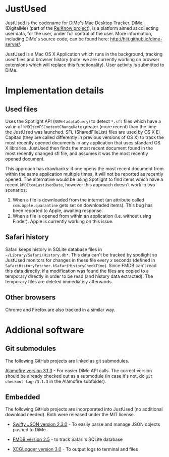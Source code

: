 # JustUsed

JustUsed is the codename for DiMe's Mac Desktop Tracker. DiMe (DigitalMe) (part of the [Re:Know project](http://www.reknow.fi)), is a platform aimed at collecting user data, for the user, under full control of the user. More information, including DiMe's source code, can be found here: http://hiit.github.io/dime-server/.

JustUsed is a Mac OS X Application which runs in the background, tracking used files and browser history (note: we are currently working on browser extensions which will replace this functionality). User activity is submitted to DiMe.

# Implementation details

## Used files

Uses the Spotlight API (`NSMetadataQuery`) to detect `*.sfl` files which have a value of `kMDItemFSContentChangeDate` greater (more recent) than the time the JustUsed was launched. SFL (SharedFileList) files are used by OS X El Capitan (they are called differently in previous versions of OS X) to track the most recently opened documents in any application that uses standard OS X libraries. JustUsed then finds the most recent document found in the most recently changed sfl file, and assumes it was the most recently opened document.

This approach has drawbacks: if one opens the most recent document from within the same application multiple times, it will not be reported as recently opened. The alternative would be using Spotlight to find items which have a recent `kMDItemLastUsedDate`, however this approach doesn't work in two scenarios:

1. When a file is downloaded from the internet (an attribute called `com.apple.quarantine` gets set on downloaded items). This bug has been reported to Apple, awaiting response.
2. When a file is opened from within an application (i.e. without using Finder). Apple is currently working on this issue.

## Safari history

Safari keeps history in SQLite database files in ```~/Library/Safari/History.db*```. This data can't be tracked by spotlight so JustUsed monitors for changes in these file every *x* seconds (defined in ```SafariHistoryFetcher.kSafariHistoryCheckTime```). Since FMDB can't read this data directly, if a modification was found the files are copied to a temporary directly in order to be read (and history data extracted). The temporary files are deleted immediately afterwards.

## Other browsers

Chrome and Firefox are also tracked in a similar way.

# Addional software

## Git submodules

The following GitHub projects are linked as git submodules.

[Alamofire version 3.1.3](https://github.com/Alamofire/Alamofire/releases/tag/3.1.3) - For easier DiMe API calls. The correct version should be already checked out as a submodule (in case it's not, do `git checkout tags/3.1.3` in the Alamofire subfolder).

## Embedded

The following GitHub projects are incorporated into JustUsed (no additional download needed). Both were released under the MIT license.

- [Swifty JSON version 2.3.0](https://github.com/SwiftyJSON/SwiftyJSON/releases/tag/2.3.0) - To easily parse and manage JSON objects pushed to DiMe.

- [FMDB version 2.5](https://github.com/ccgus/fmdb/releases/tag/v2.5) - to track Safari's SQLite database

- [XCGLogger version 3.0](https://github.com/DaveWoodCom/XCGLogger/releases/tag/Version_3.0) - To output logs to terminal and files
